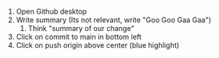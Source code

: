 1. Open Github desktop
2. Write summary (Its not relevant, write "Goo Goo Gaa Gaa")
	1. Think "summary of our change"
3. Click on commit to main in bottom left
4. Click on push origin above center (blue highlight)
